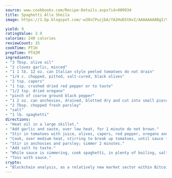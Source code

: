 ```yaml
---
source: www.cookbooks.com/Recipe-Details.aspx?id=909934
title: Spaghetti Alla Sheila
image: https://1.bp.blogspot.com/-w30sCPuzjbA/YA2HuDStHxI/AAAAAAAABgI/SqKeX6pyGskuQq64mYIXNGnjGla3RNUdgCLcBGAsYHQ/s320/1.png

yield: 9
ratingValue: 3.9
calories: 240 calories
reviewCount: 35
cookTime: PT1H
prepTime: PT42M
ingredients:
- "3 Tbsp. olive oil"
- "2 cloves garlic, minced"
- "1 1 lb. 12 oz. can Italian style peeled tomatoes do not drain"
- "1/4 c. chopped, pitted, salt-cured, black olives"
- "2 tsp. capers"
- "1 tsp. crushed dried red pepper or to taste"
- "1/2 tsp. dried oregano"
- "pinch of coarse ground black pepper"
- "1 2 oz. can anchovies, drained, blotted dry and cut into small pieces"
- "2 Tbsp. chopped fresh parsley"
- "salt"
- "1 lb. spaghetti"
directions:
- "Heat oil in a large skillet."
- "Add garlic and saute, over low heat, for 1 minute do not brown."
- "Stir in tomatoes with juice, olives, capers, red pepper, oregano and black pepper."
- "Cook, over medium heat, stirring to break up tomatoes, until sauce thickens, about 15 minutes."
- "Stir in anchovies and parsley; simmer 2 minutes."
- "Add salt to taste."
- "While sauce is simmering, cook spaghetti, in plenty of boiling, salted water, for about 5 minutes; drain well."
- "Toss with sauce."
crypto:
- "Blockchain analysis, as a relatively new market sector within Bitcoin, demonstrates the weakness of pseudonymity."
---
```

